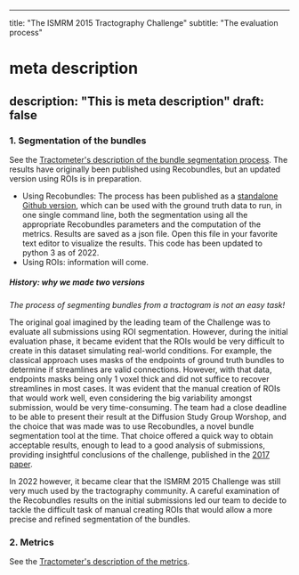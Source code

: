 
---
title: "The ISMRM 2015 Tractography Challenge"
subtitle: "The evaluation process"
# meta description
description: "This is meta description"
draft: false
---


### 1. Segmentation of the bundles

See the <a href="/tractometer/bundle_segmentation">Tractometer's description of the bundle segmentation process</a>.
The results have originally been published using Recobundles, but an updated version using ROIs is in preparation.

<ul>
    <li>Using Recobundles: The process has been published as a
        <a href="https://github.com/scilus/ismrm_2015_tractography_challenge_scoring" target="_blank">standalone Github version</a>,
        which can be used with the ground truth data to run, in one single command line, both the segmentation using all the
        appropriate Recobundles parameters and the computation of the metrics. Results are saved as a json file. Open this
        file in your favorite text editor to visualize the results. This code has been updated to python 3 as of 2022.</li>
    <li>Using ROIs: information will come.</li>
</ul>

##### History: why we made two versions

<i>The process of segmenting bundles from a tractogram is not an easy task!</i>

The original goal imagined by the leading team of the Challenge was to evaluate all submissions using ROI segmentation. However, during the initial evaluation phase, it became evident that the ROIs would be very difficult to create in this dataset simulating real-world conditions. For example, the classical approach uses masks of the endpoints of ground truth bundles to determine if streamlines are valid connections. However, with that data, endpoints masks being only 1 voxel thick and did not suffice to recover streamlines in most cases. It was evident that the manual creation of ROIs that would work well, even considering the big variability amongst submission, would be very time-consuming. The team had a close deadline to be able to present their result at the Diffusion Study Group Worshop, and the choice that was made was to use Recobundles, a novel bundle segmentation tool at the time. That choice offered a quick way to obtain acceptable results, enough to lead to a good analysis of submissions, providing insightful conclusions of the challenge, published in the <a href="https://www.nature.com/articles/s41467-017-01285-x?report=reader" target="_blank">2017 paper</a>.

In 2022 however, it became clear that the ISMRM 2015 Challenge was still very much used by the tractography community. A careful examination of the Recobundles results on the initial submissions led our team to decide to tackle the difficult task of manual creating ROIs that would allow a more precise and refined segmentation of the bundles.

### 2. Metrics

See the <a href="/tractometer/the_metrics">Tractometer's description of the metrics</a>.
